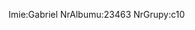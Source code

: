 Imie:Gabriel
NrAlbumu:23463
NrGrupy:c10


<!---
gerber420/gerber420 is a ✨ special ✨ repository because its `README.md` (this file) appears on your GitHub profile.
You can click the Preview link to take a look at your changes.
--->
